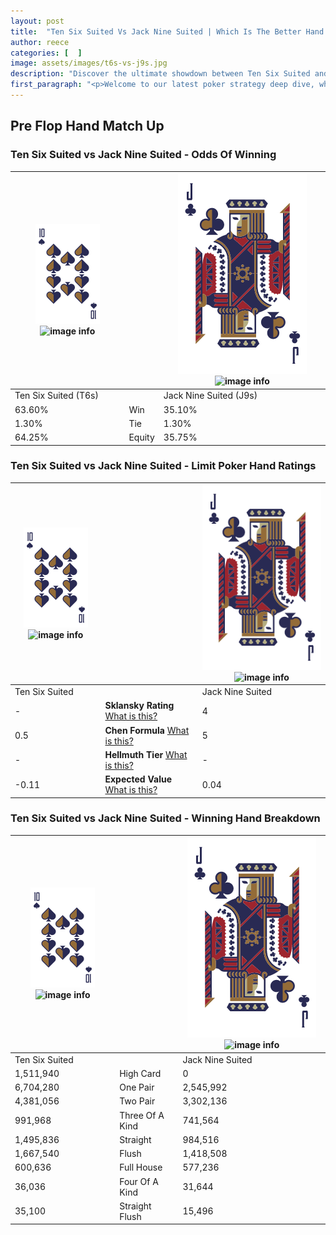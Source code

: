 ```yaml
---
layout: post
title:  "Ten Six Suited Vs Jack Nine Suited | Which Is The Better Hand In Poker? A Complete Guide"
author: reece
categories: [  ]
image: assets/images/t6s-vs-j9s.jpg
description: "Discover the ultimate showdown between Ten Six Suited and Jack Nine Suited in poker! Uncover the odds, strategies, and scenarios where one hand triumphs over the other. Get ready to up your poker game with this thrilling analysis."
first_paragraph: "<p>Welcome to our latest poker strategy deep dive, where we're pitting two distinct hands against each other in a high-stakes showdown: Ten Six Suited vs Jack Nine Suited.</p><p>In the dynamic world of poker, every decision counts, and knowing which hand holds the upper hand is key to your success at the table.</p><p>In this article, we'll dissect these two hands, explore the scenarios where one dominates the other, and equip you with the knowledge to make strategic choices that can tip the odds in your favor.</p><p>Get ready to unravel the intriguing dynamics of these poker hands and elevate your game to new heights.</p>"
---
```




[comment]: # (sp0)

## Pre Flop Hand Match Up

<div class="table hand-ratings" markdown="1"> 



### Ten Six Suited vs Jack Nine Suited - Odds Of Winning


    
| ![image info](assets/images/hand1/T.png) ![image info](assets/images/hand1/6s.png) |  | ![image info](assets/images/hand2/J.png) ![image info](assets/images/hand2/9s.png) |
| -------- | -------- | -------- |
| Ten Six Suited (T6s) |  | Jack Nine Suited (J9s) |
| 63.60% | Win | 35.10% |
| 1.30% | Tie | 1.30% |
| 64.25% | Equity | 35.75% |




[comment]: # (sp1)



### Ten Six Suited vs Jack Nine Suited - Limit Poker Hand Ratings


    
| ![image info](assets/images/hand1/T.png) ![image info](assets/images/hand1/6s.png) |  | ![image info](assets/images/hand2/J.png) ![image info](assets/images/hand2/9s.png) |
| -------- | -------- | -------- |
| Ten Six Suited |  | Jack Nine Suited |
| - | **Sklansky Rating** [What is this?](/sklansky-rating-explained) | 4 |
| 0.5 | **Chen Formula** [What is this?](/chen-formula-explained) | 5 |
| - | **Hellmuth Tier** [What is this?](/Hellmuth-tier-explained) | - |
| -0.11 | **Expected Value** [What is this?](/expected-value-explained) | 0.04 |




[comment]: # (sp2)



### Ten Six Suited vs Jack Nine Suited - Winning Hand Breakdown


    
| ![image info](assets/images/hand1/T.png) ![image info](assets/images/hand1/6s.png) |  | ![image info](assets/images/hand2/J.png) ![image info](assets/images/hand2/9s.png) |
| -------- | -------- | -------- |
| Ten Six Suited |  | Jack Nine Suited |
| 1,511,940 | High Card | 0 |
| 6,704,280 | One Pair | 2,545,992 |
| 4,381,056 | Two Pair | 3,302,136 |
| 991,968 | Three Of A Kind | 741,564 |
| 1,495,836 | Straight | 984,516 |
| 1,667,540 | Flush | 1,418,508 |
| 600,636 | Full House | 577,236 |
| 36,036 | Four Of A Kind | 31,644 |
| 35,100 | Straight Flush | 15,496 |




[comment]: # (sp3)



</div>

[comment]: # (sp4)



[comment]: # (sp5)

